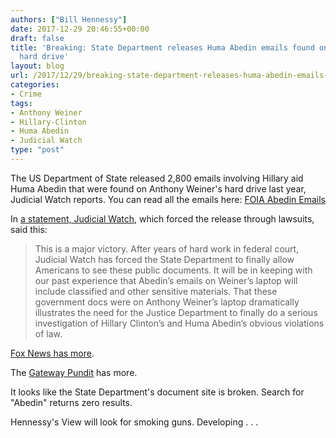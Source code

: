 ```yaml
---
authors: ["Bill Hennessy"]
date: 2017-12-29 20:46:55+00:00
draft: false
title: 'Breaking: State Department releases Huma Abedin emails found on Weiner''s
  hard drive'
layout: blog
url: /2017/12/29/breaking-state-department-releases-huma-abedin-emails-found-on-weiners-hard-drive/
categories:
- Crime
tags:
- Anthony Weiner
- Hillary-Clinton
- Huma Abedin
- Judicial Watch
type: "post"
---
```


The US Department of State released 2,800 emails involving Hillary aid Huma Abedin that were found on Anthony Weiner's hard drive last year, Judicial Watch reports. You can read all the emails here: [FOIA Abedin Emails](https://foia.state.gov/Search/results.aspx?searchText=*&beginDate=&endDate=&publishedBeginDate=20171229&publishedEndDate=20171229&caseNumber=)

In [a statement, Judicial Watch](https://www.judicialwatch.org/press-room/press-releases/judicial-watch-statement-state-department-release-huma-abedins-government-documents-weiners-laptop/), which forced the release through lawsuits, said this:



> This is a major victory. After years of hard work in federal court, Judicial Watch has forced the State Department to finally allow Americans to see these public documents. It will be in keeping with our past experience that Abedin’s emails on Weiner’s laptop will include classified and other sensitive materials. That these government docs were on Anthony Weiner’s laptop dramatically illustrates the need for the Justice Department to finally do a serious investigation of Hillary Clinton’s and Huma Abedin’s obvious violations of law.



[Fox News has more](https://www.foxnews.com/politics/2017/12/29/state-department-releases-huma-abedin-emails-found-on-anthony-weiners-laptop.html).

The [Gateway Pundit](https://www.thegatewaypundit.com/2017/12/breaking-docs-fbi-found-pervert-anthony-weiners-laptop-contained-classified-information/) has more.

It looks like the State Department's document site is broken. Search for "Abedin" returns zero results.

Hennessy's View will look for smoking guns. Developing . . .
